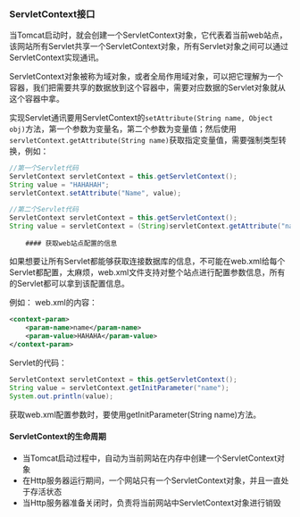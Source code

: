 ### ServletContext接口

当Tomcat启动时，就会创建一个ServletContext对象，它代表着当前web站点，该网站所有Servlet共享一个ServletContext对象，所有Servlet对象之间可以通过ServletContext实现通讯。

ServletContext对象被称为域对象，或者全局作用域对象，可以把它理解为一个容器，我们把需要共享的数据放到这个容器中，需要对应数据的Servlet对象就从这个容器中拿。

​			实现Servlet通讯要用ServletContext的`setAttribute(String name, Object obj)`方法，第一个参数为变量名，第二个参数为变量值；然后使用`servletContext.getAttribute(String name)`获取指定变量值，需要强制类型转换，例如：

```java
//第一个Servlet代码
ServletContext servletContext = this.getServletContext();
String value = "HAHAHAH";
servletContext.setAttribute("Name", value);

//第二个Servlet代码
ServletContext servletContext = this.getServletContext();
String value = servletContext = (String)servletContext.getAttribute("name");
```



		#### 获取web站点配置的信息

如果想要让所有Servlet都能够获取连接数据库的信息，不可能在web.xml给每个Servlet都配置，太麻烦，web.xml文件支持对整个站点进行配置参数信息，所有的Servlet都可以拿到该配置信息。

例如：
web.xml的内容：

```xml
<context-param>
    <param-name>name</param-name>
    <param-value>HAHAHA</param-value>
</context-param>
```

Servlet的代码：

```java
ServletContext servletContext = this.getServletContext();
String value = servletContext.getInitParameter("name");
System.out.println(value);
```

获取web.xml配置参数时，要使用getInitParameter(String name)方法。

#### ServletContext的生命周期

- 当Tomcat启动过程中，自动为当前网站在内存中创建一个ServletContext对象
- 在Http服务器运行期间，一个网站只有一个ServletContext对象，并且一直处于存活状态
- 当Http服务器准备关闭时，负责将当前网站中ServletContext对象进行销毁



